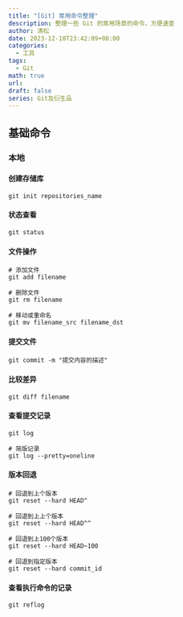 ```yaml
---
title: "[Git] 常用命令整理"
description: 整理一些 Git 的常用场景的命令，方便速查
author: 清松
date: 2023-12-10T23:42:09+08:00
categories:
  - 工具
tags:
  - Git
math: true
url: 
draft: false
series: Git及衍生品
---
```

## 基础命令
### 本地
#### 创建存储库
``` shell
git init repositories_name
``` 

#### 状态查看
``` shell
git status
``` 

#### 文件操作
``` shell
# 添加文件
git add filename

# 删除文件
git rm filename

# 移动或重命名
git mv filename_src filename_dst
```
#### 提交文件
``` shell
git commit -m "提交内容的描述"
``` 
#### 比较差异
``` shell
git diff filename
```
#### 查看提交记录
``` shell
git log

# 简版记录
git log --pretty=oneline
```
#### 版本回退
``` shell
# 回退到上个版本
git reset --hard HEAD^

# 回退到上上个版本
git reset --hard HEAD^^

# 回退到上100个版本
git reset --hard HEAD~100

# 回退到指定版本
git reset --hard commit_id
``` 
#### 查看执行命令的记录
``` shell
git reflog
```